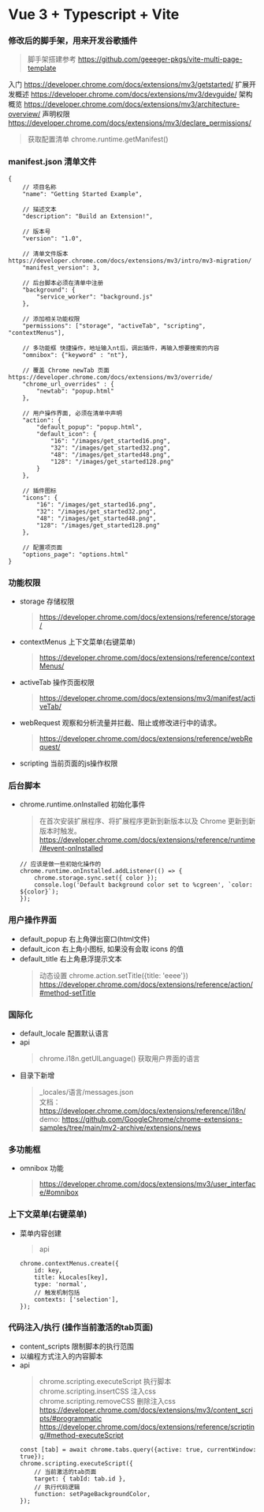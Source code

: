 # Vue 3 + Typescript + Vite

### 修改后的脚手架，用来开发谷歌插件
> 脚手架搭建参考 https://github.com/geeeger-pkgs/vite-multi-page-template

入门 https://developer.chrome.com/docs/extensions/mv3/getstarted/
扩展开发概述 https://developer.chrome.com/docs/extensions/mv3/devguide/
架构概览 https://developer.chrome.com/docs/extensions/mv3/architecture-overview/
声明权限 https://developer.chrome.com/docs/extensions/mv3/declare_permissions/

> 获取配置清单 chrome.runtime.getManifest() <br>

### manifest.json 清单文件
```
{
    // 项目名称
    "name": "Getting Started Example",

    // 描述文本
    "description": "Build an Extension!",

    // 版本号
    "version": "1.0",

    // 清单文件版本 https://developer.chrome.com/docs/extensions/mv3/intro/mv3-migration/
    "manifest_version": 3,

    // 后台脚本必须在清单中注册
    "background": {
        "service_worker": "background.js"
    },

    // 添加相关功能权限
    "permissions": ["storage", "activeTab", "scripting", "contextMenus"],

    // 多功能框 快捷操作，地址输入nt后，调出插件，再输入想要搜索的内容
    "omnibox": {"keyword" : "nt"},

    // 覆盖 Chrome newTab 页面 https://developer.chrome.com/docs/extensions/mv3/override/
    "chrome_url_overrides" : {
        "newtab": "popup.html"
    },

    // 用户操作界面, 必须在清单中声明
    "action": {
        "default_popup": "popup.html",
        "default_icon": {
            "16": "/images/get_started16.png",
            "32": "/images/get_started32.png",
            "48": "/images/get_started48.png",
            "128": "/images/get_started128.png"
        }
    },

    // 插件图标
    "icons": {
        "16": "/images/get_started16.png",
        "32": "/images/get_started32.png",
        "48": "/images/get_started48.png",
        "128": "/images/get_started128.png"
    },

    // 配置项页面
    "options_page": "options.html"
}
```


### 功能权限
* storage       存储权限
    > https://developer.chrome.com/docs/extensions/reference/storage/
* contextMenus  上下文菜单(右键菜单)
    > https://developer.chrome.com/docs/extensions/reference/contextMenus/
* activeTab     操作页面权限
    > https://developer.chrome.com/docs/extensions/mv3/manifest/activeTab/
* webRequest    观察和分析流量并拦截、阻止或修改进行中的请求。
    > https://developer.chrome.com/docs/extensions/reference/webRequest/
* scripting     当前页面的js操作权限


### 后台脚本
* chrome.runtime.onInstalled 初始化事件
    > 在首次安装扩展程序、将扩展程序更新到新版本以及 Chrome 更新到新版本时触发。 <br>
    https://developer.chrome.com/docs/extensions/reference/runtime/#event-onInstalled

    ```
    // 应该是做一些初始化操作的
    chrome.runtime.onInstalled.addListener(() => {
        chrome.storage.sync.set({ color });
        console.log('Default background color set to %cgreen', `color: ${color}`);
    });
    ```


### 用户操作界面
* default_popup 右上角弹出窗口(html文件)
* default_icon 右上角小图标, 如果没有会取 icons 的值
* default_title 右上角悬浮提示文本
    > 动态设置 chrome.action.setTitle({title: 'eeee'}) <br>
    https://developer.chrome.com/docs/extensions/reference/action/#method-setTitle


### 国际化
* default_locale 配置默认语言
* api
    > chrome.i18n.getUILanguage() 获取用户界面的语言
* 目录下新增
    > _locales/语言/messages.json <br>
    > 文档：https://developer.chrome.com/docs/extensions/reference/i18n/ <br>
    > demo: https://github.com/GoogleChrome/chrome-extensions-samples/tree/main/mv2-archive/extensions/news


### 多功能框
* omnibox 功能
    > https://developer.chrome.com/docs/extensions/mv3/user_interface/#omnibox


### 上下文菜单(右键菜单)
* 菜单内容创建
    > api
    ```
    chrome.contextMenus.create({
        id: key,
        title: kLocales[key],
        type: 'normal',
        // 触发机制包括
        contexts: ['selection'],
    });
    ```


### 代码注入/执行 (操作当前激活的tab页面)
* content_scripts 限制脚本的执行范围
* 以编程方式注入的内容脚本
* api
    > chrome.scripting.executeScript 执行脚本<br>
    > chrome.scripting.insertCSS 注入css<br>
    > chrome.scripting.removeCSS 删除注入css<br>
    > https://developer.chrome.com/docs/extensions/mv3/content_scripts/#programmatic <br>
    > https://developer.chrome.com/docs/extensions/reference/scripting/#method-executeScript <br>
    ```
    const [tab] = await chrome.tabs.query({active: true, currentWindow: true});
    chrome.scripting.executeScript({
        // 当前激活的tab页面
        target: { tabId: tab.id },
        // 执行代码逻辑
        function: setPageBackgroundColor,
    });
    ```
